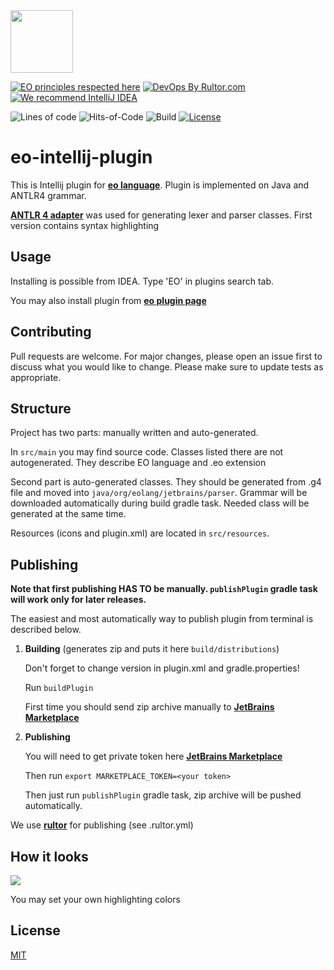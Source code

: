 <img src="https://www.yegor256.com/images/books/elegant-objects/cactus.svg" height="100px" />

[![EO principles respected here](https://www.elegantobjects.org/badge.svg)](https://www.elegantobjects.org)
[![DevOps By Rultor.com](http://www.rultor.com/b/objectionary/eo)](http://www.rultor.com/p/objectionary/eo)
[![We recommend IntelliJ IDEA](https://www.elegantobjects.org/intellij-idea.svg)](https://www.jetbrains.com/idea/)

![Lines of code](https://img.shields.io/tokei/lines/github/objectionary/eo-intellij-plugin)
![Hits-of-Code](https://hitsofcode.com/github/objectionary/eo-intellij-plugin)
![Build](https://img.shields.io/github/workflow/status/objectionary/eo-intellij-plugin/Java%20CI)
[![License](https://img.shields.io/badge/license-MIT-green.svg)](https://github.com/objectionary/eo/blob/master/LICENSE.txt)
# eo-intellij-plugin

This is Intellij plugin for **[eo language](https://github.com/objectionary/eo)**. Plugin is implemented on Java and ANTLR4 grammar.

 **[ANTLR 4 adapter](https://github.com/antlr/antlr4-intellij-adaptor)** was used for generating lexer and parser classes.
First version contains syntax highlighting

## Usage
Installing is possible from IDEA. Type 'EO' in plugins search tab.

You may also install plugin from **[eo plugin page](https://plugins.jetbrains.com/plugin/19256-eo/versions)**
## Contributing
Pull requests are welcome. For major changes, please open an issue first to discuss what you would like to change.
Please make sure to update tests as appropriate.

## Structure
Project has two parts: manually written and auto-generated.

In `src/main` you may find source code. Classes listed there are not autogenerated. They describe EO language and .eo extension

Second part is auto-generated classes. They should be generated from .g4 file and moved into 
`java/org/eolang/jetbrains/parser`. Grammar will be downloaded automatically during build gradle task. Needed class will be 
generated at the same time. 

Resources (icons and plugin.xml) are located in `src/resources`.


## Publishing
**Note that first publishing HAS TO be manually. `publishPlugin` gradle task will work only for later releases.**

The easiest and most automatically way to publish plugin from terminal is described below.
1. **Building** (generates zip and puts it here `build/distributions`)
    
    Don't forget to change version in plugin.xml and gradle.properties!
    
    Run `buildPlugin`
   
    First time you should send zip archive manually to **[JetBrains Marketplace](https://plugins.jetbrains.com)**
2. **Publishing**
    
    You will need to get private token here **[JetBrains Marketplace](https://plugins.jetbrains.com)** 
    
    Then run `export MARKETPLACE_TOKEN=<your token>` 
    
    Then just run `publishPlugin` gradle task, zip archive will be pushed automatically.


We use **[rultor](https://github.com/yegor256/rultor)** for publishing (see .rultor.yml)

## How it looks
<img src="https://i.ibb.co/4RGCqKD/2022-06-24-16-47-36.png"/>

You may set your own highlighting colors


## License
[MIT](https://choosealicense.com/licenses/mit/)